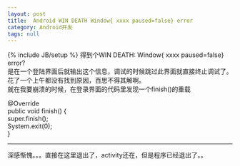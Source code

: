 ```yaml
---
layout: post
title:  Android WIN DEATH Window{ xxxx paused=false} error
category: Android开发
tags: null
---
```

{% include JB/setup %}
得到个WIN DEATH: Window{ xxxx paused=false} error?  
是在一个登陆界面后就输出这个信息，调试的时候跳过此界面就直接终止调试了。  
花了一个上午都没有找到原因，百思不得其解啊。  
就在我要崩溃的时候，在登录界面的代码里发现一个finish()的重载  
  
       
@Override  
public void finish() {  
super.finish();  
System.exit(0);  
}  
   
--------------------------------------------------  
深感惭愧。。。直接在这里退出了，activity还在，但是程序已经退出了。。